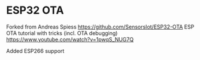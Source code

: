 # ESP32 OTA
 
Forked from Andreas Spiess https://github.com/SensorsIot/ESP32-OTA
ESP OTA tutorial with tricks (incl. OTA debugging) https://www.youtube.com/watch?v=1pwqS_NUG7Q

Added ESP266 support

